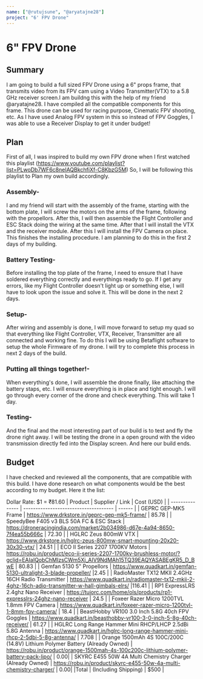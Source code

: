 ```yaml
---
name: ["@rutujsune", "@aryatajne28"]
project: "6' FPV Drone"
---
```


# 6" FPV Drone 

## Summary

I am going to build a full sized FPV Drone using a 6" props frame, that transmits video from its FPV cam using a Video Transmitter(VTX) to a 5.8 GHz receiver screen.I am buildng this with the help of my friend @aryatajne28. I have compiled all the compatible components for this frame. This drone can be used for racing purpose, Cinematic FPV shooting, etc. As I have used Analog FPV system in this so instead of FPV Goggles, I was able to use a Receiver Display to get it under budget! 

## Plan

First of all, I was inspired to build my own FPV drone when I first watched this playlist (https://www.youtube.com/playlist?list=PLwoDb7WF6c8neIAQBkchfiXf-C8KbzG5M)
So, I will be following this playlist to Plan my own build accordingly.
### Assembly-
  I and my friend will start with the assembly of the frame, starting with the bottom plate, I will screw the motors on the arms of the frame, following with the propellors. After this, I will then assemble the Flight Controller and ESC Stack doing the wiring at the same time. After that I will install the VTX and the receiver module. After this I will install the FPV Camera on place. This finishes the installing procedure. I am planning to do this in the first 2 days of my building.
### Battery Testing-
  Before installing the top plate of the frame, I need to ensure that I have soldered everything correctly and everythings ready to go. If I get any errors, like my Flight Controller doesn't light up or something else, I will have to look upon the issue and solve it. This will be done in the next 2 days.
### Setup-
  After wiring and assembly is done, I will move forward to setup my quad so that everything like Flight Controller, VTX, Receiver, Transmitter are all connected and working fine. To do this I will be using Betaflight software to setup the whole Firmware of my drone. I will try to complete this process in next 2 days of the build.
### Putting all things together!-
  When everything's done, I will assemble the drone finally, like attaching the battery staps, etc. I will ensure everything is in place and tight enough. I will go through every corner of the drone and check everything. This will take 1 day.
### Testing-
  And the final and the most interesting part of our build is to test and fly the drone right away. I will be testing the drone in a open ground with the video transmission directly fed into the Display screen. And here our build ends.
## Budget

I have checked and reviewed all the components, that are compatible with this build. I have done research on what components would be the best according to my budget. Here it the list:

Dollar Rate: $1 = ₹81.60
| Product                                                                     | Supplier / Link                                                                                    | Cost (USD) |
| --------------- | ------------------------------------- | ------ |
| GEPRC GEP-MK5 Frame                     | https://www.drkstore.in/geprc-gep-mk5-frame/               | 85.78             | 
| SpeedyBee F405 v3 BLS 50A FC & ESC Stack                    | https://droneracingindia.com/market/2b034986-d67e-4a94-8650-7f4ea55b666c                 | 72.30             |
| HGLRC Zeus 800mW VTX                    |  https://www.drkstore.in/hglrc-zeus-800mw-smart-mounting-20x20-30x30-vtx/             | 24.51                 |
| ECO II Series 2207 1700KV Motors                    | https://robu.in/product/eco-ii-series-2207-1700kv-brushless-motor/?gclid=EAIaIQobChMIzsCWm5Xj_AIV9NdMAh15TQ39EAQYASABEgKR5_D_BwE                 | 80.83                  |
| Gemfan 5130 5" Propellors                    | https://www.quadkart.in/gemfan-5130-ultralight-3-blade-propeller/                 |2.45                  |
| RadioMaster TX12 MKII 2.4GHz 16CH Radio Transmitter                    | https://www.quadkart.in/radiomaster-tx12-mkii-2-4ghz-16ch-adio-transmitter-w-hall-gimbals-elrs/                 |116.41               |
| RP1 ExpressLRS 2.4ghz Nano Receiver                    | https://tujorc.com/home/ols/products/rp1-expresslrs-24ghz-nano-receiver                 | 24.5                  |
| Foxeer Razer Micro 1200TVL 1.8mm FPV Camera                    | https://www.quadkart.in/foxeer-razer-micro-1200tvl-1-8mm-fpv-camera/                 | 18.4                  |
| BeastHobby VR100 3.0 Inch 5.8G 40ch FPV Goggles                     | https://www.quadkart.in/beasthobby-vr100-3-0-inch-5-8g-40ch-receiver/                 | 61.27            |
| HGLRC Long Range Hammer Mini RHCP/LHCP 2.5dBi 5.8G Antenna | https://www.quadkart.in/hglrc-long-range-hammer-mini-rhcp-2-5dbi-5-8g-antenna/ | 7.708 |
| Orange 1500mAh 4S 100C/200C (14.8V) Lithium Polymer Battery (Already Owned)  | https://robu.in/product/orange-1500mah-4s-100c200c-lithium-polymer-battery-pack-lipo/                 | 0.00|
| SKYRC E455 50W 4A Multi Chemistry Charger (Already Owned)  | https://robu.in/product/skyrc-e455-50w-4a-multi-chemistry-charger/                 | 0.00|
|Total | (Including Shipping)             | $500 |
